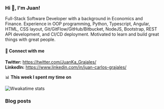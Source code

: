 ### Hi 👋, I'm Juan!

Full-Stack Software Developer with a background in Economics and Finance. Experience in OOP programming, Python, Typescript, Angular, HTML, CSS layout, Git/GitFlow/GitHub/Bitbucket, NodeJS, Bootstrap, REST API development, and CI/CD deployment. Motivated to learn and build great things with great people.

#### :iphone: Connect with me
**Twitter:** https://twitter.com/JuanKa_Grajales/                                                                                                                     
**LinkedIn:** https://www.linkedin.com/in/juan-carlos-grajales/

📊 **This week I spent my time on**

![Wwakatime stats](https://github-readme-stats-taupe-two.vercel.app/api/wakatime?username=JuansonGrajales&hide_title=true&hide_border=true&langs_count=5)

### Blog posts
<!-- BLOG-POST-LIST:START -->

<!-- BLOG-POST-LIST:END -->


<!--
**JuansonGrajales/JuansonGrajales** is a ✨ _special_ ✨ repository because its `README.md` (this file) appears on your GitHub profile.

Here are some ideas to get you started:

- 🔭 I’m currently working on ...
- 🌱 I’m currently learning ...
- 👯 I’m looking to collaborate on ...
- 🤔 I’m looking for help with ...
- 💬 Ask me about ...
- 📫 How to reach me: ...
- 😄 Pronouns: ...
- ⚡ Fun fact: ...
-->
